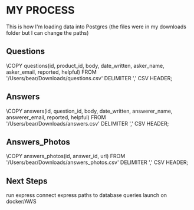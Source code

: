 # MY PROCESS
This is how I'm loading data into Postgres (the files were in my downloads folder but I can change the paths)



## Questions
\COPY questions(id, product_id, body, date_written, asker_name, asker_email, reported, helpful)
FROM '/Users/bear/Downloads/questions.csv'
DELIMITER ','
CSV HEADER;

## Answers
\COPY answers(id, question_id, body, date_written, answerer_name, answerer_email, reported, helpful)
FROM '/Users/bear/Downloads/answers.csv'
DELIMITER ','
CSV HEADER;

## Answers_Photos
\COPY answers_photos(id, answer_id, url)
FROM '/Users/bear/Downloads/answers_photos.csv'
DELIMITER ','
CSV HEADER;

## Next Steps
run express
connect express paths to database queries
launch on docker/AWS